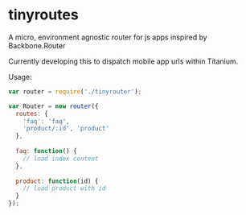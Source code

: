 tinyroutes
==========

A micro, environment agnostic router for js apps inspired by Backbone.Router

Currently developing this to dispatch mobile app urls within Titanium.

Usage:
```javascript
var router = require('./tinyrouter');

var Router = new router({
  routes: {
    'faq': 'faq',
    'product/:id', 'product'
  },
  
  faq: function() {
    // load index content
  },
  
  product: function(id) {
    // load product with id
  }
});
```